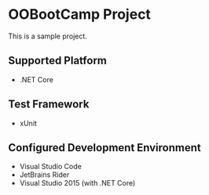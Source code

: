 # OOBootCamp Project
This is a sample project.

## Supported Platform
* .NET Core

## Test Framework
* xUnit

## Configured Development Environment
* Visual Studio Code
* JetBrains Rider
* Visual Studio 2015 (with .NET Core)
